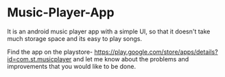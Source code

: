 # Music-Player-App
It is an android music player app with a simple UI, so that it doesn't take much storage space and its easy to play songs.

Find the app on the playstore- https://play.google.com/store/apps/details?id=com.st.musicplayer
and let me know about the problems and improvements that you would like to be done.
